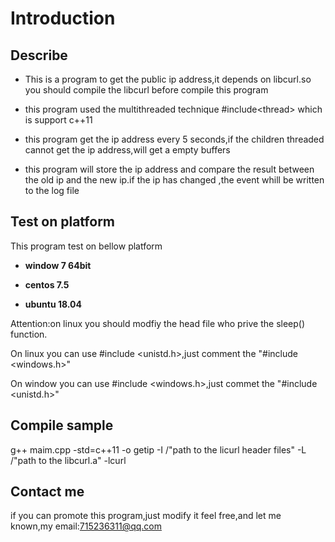 Introduction
=======
## Describe
* This is a program to get the public ip address,it depends on libcurl.so you should compile the libcurl before compile this program

* this  program used the multithreaded technique #include&lt;thread&gt; which is support c++11

* this program get the ip address every 5 seconds,if the  children threaded cannot get the ip address,will get a empty buffers

* this program will store the ip address and compare the result between the old ip and the new ip.if the ip has changed ,the event whill be written to the log file


## Test on platform
This program test on bellow platform

* **window 7 64bit**

* **centos 7.5**
* **ubuntu 18.04**

Attention:on linux you should modfiy the head file who prive the sleep() function.

On linux you can use #include &lt;unistd.h&gt;,just comment the "#include &lt;windows.h&gt;"

On window you can use #include &lt;windows.h&gt;,just commet the "#include &lt;unistd.h&gt;"

## Compile sample
g++ maim.cpp -std=c++11 -o getip -I /"path to the licurl header files" -L /"path to the libcurl.a" -lcurl

## Contact me
if you can promote this program,just modify it feel free,and let me known,my email:715236311@qq.com

